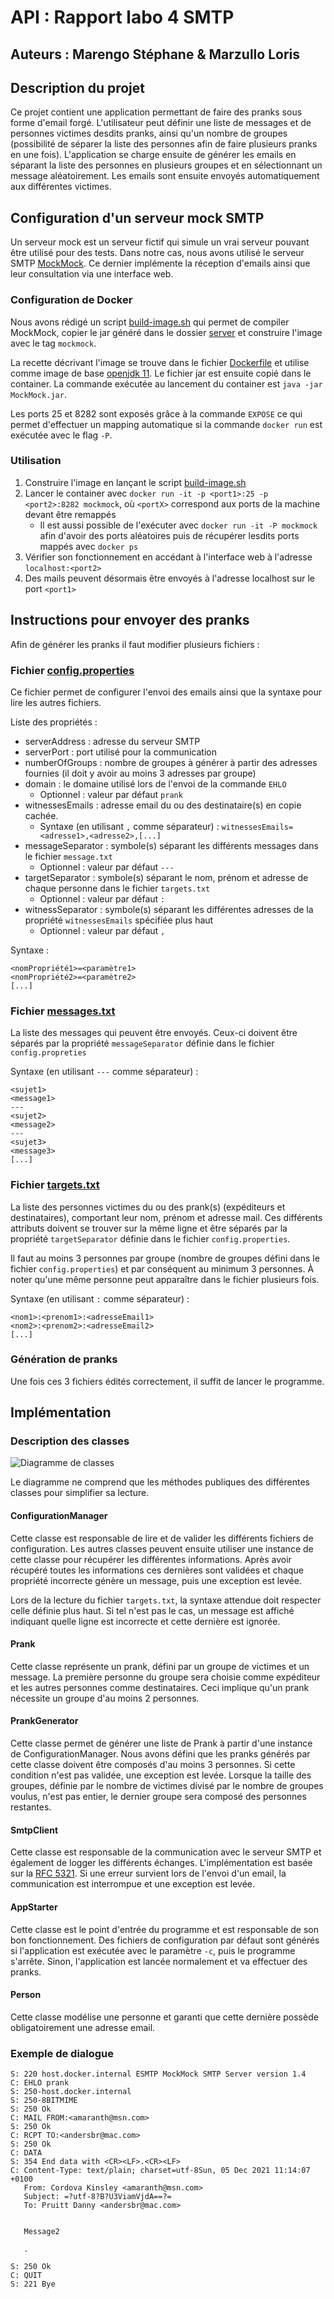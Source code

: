 # API : Rapport labo 4 SMTP

## Auteurs : Marengo Stéphane & Marzullo Loris

## Description du projet

Ce projet contient une application permettant de faire des pranks sous forme d'email forgé. L'utilisateur peut définir
une liste de messages et de personnes victimes desdits pranks, ainsi qu'un nombre de groupes (possibilité de séparer la
liste des personnes afin de faire plusieurs pranks en une fois). L'application se charge ensuite de générer les emails
en séparant la liste des personnes en plusieurs groupes et en sélectionnant un message aléatoirement. Les emails sont
ensuite envoyés automatiquement aux différentes victimes.

## Configuration d'un serveur mock SMTP

Un serveur mock est un serveur fictif qui simule un vrai serveur pouvant être utilisé pour des tests. Dans notre cas,
nous avons utilisé le serveur SMTP [MockMock](https://github.com/tweakers/MockMock). Ce dernier implémente la réception
d'emails ainsi que leur consultation via une interface web.

### Configuration de Docker

Nous avons rédigé un script [build-image.sh](server/build-image.sh) qui permet de compiler MockMock, copier le jar
généré dans le dossier [server](./server) et construire l'image avec le tag ```mockmock```.

La recette décrivant l'image se trouve dans le fichier [Dockerfile](server/Dockerfile) et utilise comme image de base
[openjdk 11](https://hub.docker.com/_/openjdk). Le fichier jar est ensuite copié dans le container. La commande exécutée
au lancement du container est ```java -jar MockMock.jar```.

Les ports 25 et 8282 sont exposés grâce à la commande ```EXPOSE``` ce qui permet d'effectuer un mapping automatique si
la commande ```docker run``` est exécutée avec le flag ```-P```.

### Utilisation

1. Construire l'image en lançant le script [build-image.sh](server/build-image.sh)
2. Lancer le container avec ```docker run -it -p <port1>:25 -p <port2>:8282 mockmock```, où ```<portX>``` 
   correspond aux ports de la machine devant être remappés
   - Il est aussi possible de l'exécuter avec ```docker run -it -P mockmock``` afin d'avoir des ports aléatoires puis de
     récupérer lesdits ports mappés avec ```docker ps```
3. Vérifier son fonctionnement en accédant à l'interface web à l'adresse ```localhost:<port2>```
4. Des mails peuvent désormais être envoyés à l'adresse localhost sur le port ```<port1>```

## Instructions pour envoyer des pranks

Afin de générer les pranks il faut modifier plusieurs fichiers :

### Fichier [config.properties](client/config/config.properties)

Ce fichier permet de configurer l'envoi des emails ainsi que la syntaxe pour lire les autres fichiers.

Liste des propriétés :

- serverAddress : adresse du serveur SMTP
- serverPort : port utilisé pour la communication
- numberOfGroups : nombre de groupes à générer à partir des adresses fournies
  (il doit y avoir au moins 3 adresses par groupe)
- domain : le domaine utilisé lors de l'envoi de la commande ```EHLO```
    - Optionnel : valeur par défaut ```prank```
- witnessesEmails : adresse email du ou des destinataire(s) en copie cachée.
    - Syntaxe (en utilisant ```,``` comme séparateur) : ```witnessesEmails=<adresse1>,<adresse2>,[...]```
- messageSeparator : symbole(s) séparant les différents messages dans le fichier ```message.txt```
    - Optionnel : valeur par défaut ```---```
- targetSeparator : symbole(s) séparant le nom, prénom et adresse de chaque personne dans le fichier ```targets.txt```
    - Optionnel : valeur par défaut ```:```
- witnessSeparator : symbole(s) séparant les différentes adresses de la propriété ```witnessesEmails``` spécifiée plus
  haut
    - Optionnel : valeur par défaut ```,```

Syntaxe :

```
<nomPropriété1>=<paramètre1>
<nomPropriété2>=<paramètre2>
[...]
```

### Fichier [messages.txt](client/config/messages.txt)

La liste des messages qui peuvent être envoyés. Ceux-ci doivent être séparés par la propriété ```messageSeparator```
définie dans le fichier ```config.propreties```

Syntaxe (en utilisant ```---``` comme séparateur) :

```
<sujet1>
<message1>
---
<sujet2>
<message2>
---
<sujet3>
<message3>
[...]
```

### Fichier [targets.txt](client/config/targets.txt)

La liste des personnes victimes du ou des prank(s) (expéditeurs et destinataires), comportant leur nom, prénom et
adresse mail. Ces différents attributs doivent se trouver sur la même ligne et être séparés par la
propriété ```targetSeparator``` définie dans le fichier ```config.properties```.

Il faut au moins 3 personnes par groupe (nombre de groupes défini dans le fichier ```config.properties```) et par
conséquent au minimum 3 personnes. À noter qu'une même personne peut apparaître dans le fichier plusieurs fois.

Syntaxe (en utilisant ```:``` comme séparateur) :

```
<nom1>:<prenom1>:<adresseEmail1>
<nom2>:<prenom2>:<adresseEmail2>
[...]
```

### Génération de pranks

Une fois ces 3 fichiers édités correctement, il suffit de lancer le programme.

## Implémentation

### Description des classes

![Diagramme de classes](./figures/uml.png "Diagramme de classes")

Le diagramme ne comprend que les méthodes publiques des différentes classes pour simplifier sa lecture.

#### ConfigurationManager

Cette classe est responsable de lire et de valider les différents fichiers de configuration. Les autres classes peuvent
ensuite utiliser une instance de cette classe pour récupérer les différentes informations. Après avoir récupéré toutes
les informations ces dernières sont validées et chaque propriété incorrecte génère un message, puis une exception est
levée.

Lors de la lecture du fichier ```targets.txt```, la syntaxe attendue doit respecter celle définie plus haut. Si tel
n'est pas le cas, un message est affiché indiquant quelle ligne est incorrecte et cette dernière est ignorée.

#### Prank

Cette classe représente un prank, défini par un groupe de victimes et un message. La première personne du groupe sera
choisie comme expéditeur et les autres personnes comme destinataires. Ceci implique qu'un prank nécessite un groupe d'au
moins 2 personnes.

#### PrankGenerator

Cette classe permet de générer une liste de Prank à partir d'une instance de ConfigurationManager. Nous avons défini que
les pranks générés par cette classe doivent être composés d'au moins 3 personnes. Si cette condition n'est pas validée,
une exception est levée. Lorsque la taille des groupes, définie par le nombre de victimes divisé par le nombre de
groupes voulus, n'est pas entier, le dernier groupe sera composé des personnes restantes.

#### SmtpClient

Cette classe est responsable de la communication avec le serveur SMTP et également de logger les différents échanges.
L'implémentation est basée sur la [RFC 5321](https://datatracker.ietf.org/doc/html/rfc5321). Si une erreur
survient lors de l'envoi d'un email, la communication est interrompue et une exception est levée.

#### AppStarter

Cette classe est le point d'entrée du programme et est responsable de son bon fonctionnement. Des fichiers de
configuration par défaut sont générés si l'application est exécutée avec le paramètre ```-c```, puis le programme
s'arrête. Sinon, l'application est lancée normalement et va effectuer des pranks.

#### Person

Cette classe modélise une personne et garanti que cette dernière possède obligatoirement une adresse email.

### Exemple de dialogue

```
S: 220 host.docker.internal ESMTP MockMock SMTP Server version 1.4
C: EHLO prank
S: 250-host.docker.internal
S: 250-8BITMIME
S: 250 Ok
C: MAIL FROM:<amaranth@msn.com>
S: 250 Ok
C: RCPT TO:<andersbr@mac.com>
S: 250 Ok
C: DATA
S: 354 End data with <CR><LF>.<CR><LF>
C: Content-Type: text/plain; charset=utf-8Sun, 05 Dec 2021 11:14:07 +0100
   From: Cordova Kinsley <amaranth@msn.com>
   Subject: =?utf-8?B?U3ViamVjdA==?=
   To: Pruitt Danny <andersbr@mac.com>


   Message2

   .

S: 250 Ok
C: QUIT
S: 221 Bye
```
